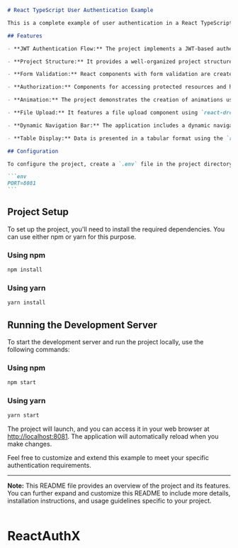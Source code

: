 
````markdown
# React TypeScript User Authentication Example

This is a complete example of user authentication in a React TypeScript application. The example includes features such as user registration, user login, form validation, animations, and more. It leverages libraries like React Router, Axios, Bootstrap, Formik, Yup, and others to build a comprehensive user authentication system.

## Features

- **JWT Authentication Flow:** The project implements a JWT-based authentication flow for both user signup and login.

- **Project Structure:** It provides a well-organized project structure for React TypeScript authentication without Redux. Axios is used for making API requests.

- **Form Validation:** React components with form validation are created using Formik and Yup. This ensures data integrity and user input correctness.

- **Authorization:** Components for accessing protected resources and handling user authorization are included.

- **Animation:** The project demonstrates the creation of animations using the `react-spring` library, adding a dynamic and engaging user experience.

- **File Upload:** It features a file upload component using `react-dropzone`, allowing users to upload files easily.

- **Dynamic Navigation Bar:** The application includes a dynamic navigation bar for seamless navigation between different sections.

- **Table Display:** Data is presented in a tabular format using the `react-table` library with server-side pagination, optimizing the performance of data display.

## Configuration

To configure the project, create a `.env` file in the project directory and set the desired port. For example:

```env
PORT=8081
```
````

## Project Setup

To set up the project, you'll need to install the required dependencies. You can use either npm or yarn for this purpose.

### Using npm

```bash
npm install
```

### Using yarn

```bash
yarn install
```

## Running the Development Server

To start the development server and run the project locally, use the following commands:

### Using npm

```bash
npm start
```

### Using yarn

```bash
yarn start
```

The project will launch, and you can access it in your web browser at [http://localhost:8081](http://localhost:8081). The application will automatically reload when you make changes.

Feel free to customize and extend this example to meet your specific authentication requirements.

---

**Note:** This README file provides an overview of the project and its features. You can further expand and customize this README to include more details, installation instructions, and usage guidelines specific to your project.

```

```
# ReactAuthX
